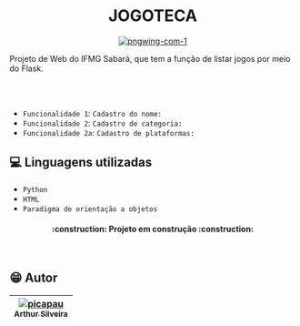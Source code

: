 <h1 align="center"> JOGOTECA </h1>

<p align="center">
<a href="https://imgbb.com/"><img src="https://i.ibb.co/16kWX3w/pngwing-com-1.png" alt="pngwing-com-1" border="0"></a>
</p>

<p>Projeto de Web do IFMG Sabará, que tem a função de listar jogos por meio do Flask.</p><br></br>

- `Funcionalidade 1`: `Cadastro do nome:`
- `Funcionalidade 2`: `Cadastro de categoria:`
- `Funcionalidade 2a`: `Cadastro de plataformas:`

## :computer: Linguagens utilizadas

- ``Python``
- ``HTML``
- ``Paradigma de orientação a objetos``

<h4 align="center"> 
    :construction:  Projeto em construção  :construction:
</h4>
<br>

## :grin: Autor

<div align="center">

| [![picapau](https://user-images.githubusercontent.com/108816113/182630001-78544a17-08e3-449f-8956-5fc5cab1900e.jpg)<br><sub>Arthur Silveira</sub>](https://github.com/ArthurSilveira)
| :---: |

</div>
